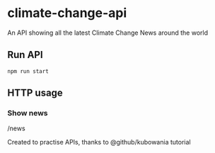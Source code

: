 # climate-change-api
An API showing all the latest Climate Change News around the world

## Run API
`npm run start`

## HTTP usage
### Show news
/news

Created to practise APIs, thanks to @github/kubowania tutorial
